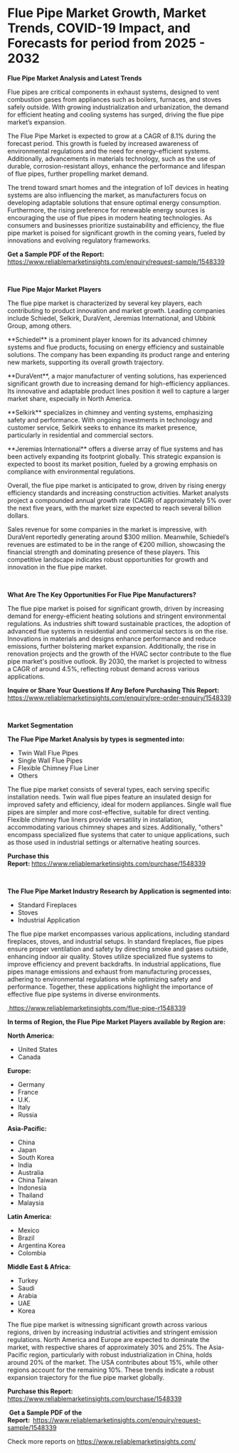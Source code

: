 <p><h1>Flue Pipe Market Growth, Market Trends, COVID-19 Impact, and Forecasts for period from 2025 - 2032</h1></p><p><strong>Flue Pipe Market Analysis and Latest Trends</strong></p>
<p><p>Flue pipes are critical components in exhaust systems, designed to vent combustion gases from appliances such as boilers, furnaces, and stoves safely outside. With growing industrialization and urbanization, the demand for efficient heating and cooling systems has surged, driving the flue pipe market’s expansion.</p><p>The Flue Pipe Market is expected to grow at a CAGR of 8.1% during the forecast period. This growth is fueled by increased awareness of environmental regulations and the need for energy-efficient systems. Additionally, advancements in materials technology, such as the use of durable, corrosion-resistant alloys, enhance the performance and lifespan of flue pipes, further propelling market demand.</p><p>The trend toward smart homes and the integration of IoT devices in heating systems are also influencing the market, as manufacturers focus on developing adaptable solutions that ensure optimal energy consumption. Furthermore, the rising preference for renewable energy sources is encouraging the use of flue pipes in modern heating technologies. As consumers and businesses prioritize sustainability and efficiency, the flue pipe market is poised for significant growth in the coming years, fueled by innovations and evolving regulatory frameworks.</p></p>
<p><strong>Get a Sample PDF of the Report:&nbsp;</strong> <a href="https://www.reliablemarketinsights.com/enquiry/request-sample/1548339?utm_campaign=3560&utm_medium=2&utm_source=Github&utm_content=ia&utm_term=05042025&utm_id=flue-pipe">https://www.reliablemarketinsights.com/enquiry/request-sample/1548339</a></p>
<p>&nbsp;</p>
<p><strong>Flue Pipe Major Market Players</strong></p>
<p><p>The flue pipe market is characterized by several key players, each contributing to product innovation and market growth. Leading companies include Schiedel, Selkirk, DuraVent, Jeremias International, and Ubbink Group, among others.</p><p>**Schiedel** is a prominent player known for its advanced chimney systems and flue products, focusing on energy efficiency and sustainable solutions. The company has been expanding its product range and entering new markets, supporting its overall growth trajectory.</p><p>**DuraVent**, a major manufacturer of venting solutions, has experienced significant growth due to increasing demand for high-efficiency appliances. Its innovative and adaptable product lines position it well to capture a larger market share, especially in North America.</p><p>**Selkirk** specializes in chimney and venting systems, emphasizing safety and performance. With ongoing investments in technology and customer service, Selkirk seeks to enhance its market presence, particularly in residential and commercial sectors.</p><p>**Jeremias International** offers a diverse array of flue systems and has been actively expanding its footprint globally. This strategic expansion is expected to boost its market position, fueled by a growing emphasis on compliance with environmental regulations.</p><p>Overall, the flue pipe market is anticipated to grow, driven by rising energy efficiency standards and increasing construction activities. Market analysts project a compounded annual growth rate (CAGR) of approximately 5% over the next five years, with the market size expected to reach several billion dollars.</p><p>Sales revenue for some companies in the market is impressive, with DuraVent reportedly generating around $300 million. Meanwhile, Schiedel’s revenues are estimated to be in the range of €200 million, showcasing the financial strength and dominating presence of these players. This competitive landscape indicates robust opportunities for growth and innovation in the flue pipe market.</p></p>
<p>&nbsp;</p>
<p><strong>What Are The Key Opportunities For Flue Pipe Manufacturers?</strong></p>
<p><p>The flue pipe market is poised for significant growth, driven by increasing demand for energy-efficient heating solutions and stringent environmental regulations. As industries shift toward sustainable practices, the adoption of advanced flue systems in residential and commercial sectors is on the rise. Innovations in materials and designs enhance performance and reduce emissions, further bolstering market expansion. Additionally, the rise in renovation projects and the growth of the HVAC sector contribute to the flue pipe market's positive outlook. By 2030, the market is projected to witness a CAGR of around 4.5%, reflecting robust demand across various applications.</p></p>
<p><strong>Inquire or Share Your Questions If Any Before Purchasing This Report:</strong> <a href="https://www.reliablemarketinsights.com/enquiry/pre-order-enquiry/1548339?utm_campaign=3560&utm_medium=2&utm_source=Github&utm_content=ia&utm_term=05042025&utm_id=flue-pipe">https://www.reliablemarketinsights.com/enquiry/pre-order-enquiry/1548339</a></p>
<p>&nbsp;</p>
<p><strong>Market Segmentation</strong></p>
<p><strong>The Flue Pipe Market Analysis by types is segmented into:</strong></p>
<p><ul><li>Twin Wall Flue Pipes</li><li>Single Wall Flue Pipes</li><li>Flexible Chimney Flue Liner</li><li>Others</li></ul></p>
<p><p>The flue pipe market consists of several types, each serving specific installation needs. Twin wall flue pipes feature an insulated design for improved safety and efficiency, ideal for modern appliances. Single wall flue pipes are simpler and more cost-effective, suitable for direct venting. Flexible chimney flue liners provide versatility in installation, accommodating various chimney shapes and sizes. Additionally, "others" encompass specialized flue systems that cater to unique applications, such as those used in industrial settings or alternative heating sources.</p></p>
<p><strong>Purchase this Report:&nbsp;</strong><a href="https://www.reliablemarketinsights.com/purchase/1548339?utm_campaign=3560&utm_medium=2&utm_source=Github&utm_content=ia&utm_term=05042025&utm_id=flue-pipe">https://www.reliablemarketinsights.com/purchase/1548339</a></p>
<p>&nbsp;</p>
<p><strong>The Flue Pipe Market Industry Research by Application is segmented into:</strong></p>
<p><ul><li>Standard Fireplaces</li><li>Stoves</li><li>Industrial Application</li></ul></p>
<p><p>The flue pipe market encompasses various applications, including standard fireplaces, stoves, and industrial setups. In standard fireplaces, flue pipes ensure proper ventilation and safety by directing smoke and gases outside, enhancing indoor air quality. Stoves utilize specialized flue systems to improve efficiency and prevent backdrafts. In industrial applications, flue pipes manage emissions and exhaust from manufacturing processes, adhering to environmental regulations while optimizing safety and performance. Together, these applications highlight the importance of effective flue pipe systems in diverse environments.</p></p>
<p><a href="https://www.reliablemarketinsights.com/flue-pipe-r1548339?utm_campaign=3560&utm_medium=2&utm_source=Github&utm_content=ia&utm_term=05042025&utm_id=flue-pipe">&nbsp;https://www.reliablemarketinsights.com/flue-pipe-r1548339</a></p>
<p><strong>In terms of Region, the Flue Pipe Market Players available by Region are:</strong></p>
<p>
    <p> <strong> North America: </strong>
        <ul>
            <li>United States</li>
            <li>Canada</li>
        </ul>
        </p> 
    <p> <strong> Europe: </strong>
        <ul>
            <li>Germany</li>
            <li>France</li>
            <li>U.K.</li>
            <li>Italy</li>
            <li>Russia</li>
        </ul>
        </p> 
    <p> <strong> Asia-Pacific: </strong>
        <ul>
            <li>China</li>
            <li>Japan</li>
            <li>South Korea</li>
            <li>India</li>
            <li>Australia</li>
            <li>China Taiwan</li>
            <li>Indonesia</li>
            <li>Thailand</li>
            <li>Malaysia</li>
        </ul>
        </p> 
    <p> <strong> Latin America: </strong>
        <ul>
            <li>Mexico</li>
            <li>Brazil</li>
            <li>Argentina Korea</li>
            <li>Colombia</li>
        </ul>
        </p> 
    <p> <strong> Middle East & Africa: </strong>
        <ul>
            <li>Turkey</li>
            <li>Saudi</li>
            <li>Arabia</li>
            <li>UAE</li>
            <li>Korea</li>
        </ul>
    </p>
    </p>
<p><p>The flue pipe market is witnessing significant growth across various regions, driven by increasing industrial activities and stringent emission regulations. North America and Europe are expected to dominate the market, with respective shares of approximately 30% and 25%. The Asia-Pacific region, particularly with robust industrialization in China, holds around 20% of the market. The USA contributes about 15%, while other regions account for the remaining 10%. These trends indicate a robust expansion trajectory for the flue pipe market globally.</p></p>
<p><strong>Purchase this Report: </strong><a href="https://www.reliablemarketinsights.com/purchase/1548339?utm_campaign=3560&utm_medium=2&utm_source=Github&utm_content=ia&utm_term=05042025&utm_id=flue-pipe">https://www.reliablemarketinsights.com/purchase/1548339</a></p>
<p>&nbsp;<strong>Get a Sample PDF of the Report:&nbsp;&nbsp;</strong><a href="https://www.reliablemarketinsights.com/enquiry/request-sample/1548339?utm_campaign=3560&utm_medium=2&utm_source=Github&utm_content=ia&utm_term=05042025&utm_id=flue-pipe">https://www.reliablemarketinsights.com/enquiry/request-sample/1548339</a></p>
<p><strong></strong></p>
<p>Check more reports on <a href="https://www.reliablemarketinsights.com/?utm_campaign=3560&utm_medium=2&utm_source=Github&utm_content=ia&utm_term=05042025&utm_id=flue-pipe">https://www.reliablemarketinsights.com/</a></p>